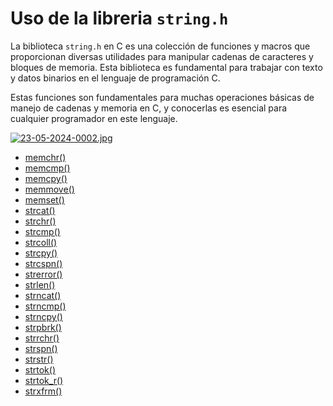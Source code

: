 # Uso de la libreria `string.h`

La biblioteca `string.h` en C es una colección de funciones y macros que proporcionan diversas utilidades para manipular cadenas de caracteres y bloques de memoria. Esta biblioteca es fundamental para trabajar con texto y datos binarios en el lenguaje de programación C.

Estas funciones son fundamentales para muchas operaciones básicas de manejo de cadenas y memoria en C, y conocerlas es esencial para cualquier programador en este lenguaje.


[![23-05-2024-0002.jpg](https://i.postimg.cc/nzwxpLJC/23-05-2024-0002.jpg)](https://postimg.cc/gXRQKmrW)

- [memchr()](s1.c)
- [memcmp()](s2.c)
- [memcpy()](s3.c)
- [memmove()](s4.c)
- [memset()](s5.c)
- [strcat()](s6.c)
- [strchr()](s7.c)
- [strcmp()](s8.c)
- [strcoll()](s9.c)
- [strcpy()](s10.c)
- [strcspn()](s11.c)
- [strerror()](s12.c)
- [strlen()](s13.c)
- [strncat()](s14.c)
- [strncmp()](s15.c)
- [strncpy()](s16.c)
- [strpbrk()](s17.c)
- [strrchr()](s18.c)
- [strspn()](s19.c)
- [strstr()](s20.c)
- [strtok()](s21.c)
- [strtok_r()](s22.c)
- [strxfrm()](s23.c)